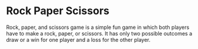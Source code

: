 # Rock Paper Scissors
Rock, paper, and scissors game is a simple fun game in which both players have to make a rock, paper, or scissors. It has only two possible outcomes a draw or a win for one player and a loss for the other player.
